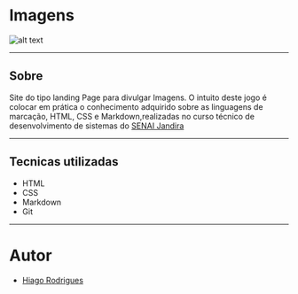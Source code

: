 # Imagens

![alt text](image.png)

---
## Sobre
Site do tipo landing Page para divulgar Imagens.
O intuito deste jogo é colocar em prática o conhecimento adquirido sobre as linguagens de marcação, HTML, CSS e Markdown,realizadas no curso técnico de desenvolvimento de sistemas do [SENAI Jandira](https://sp.senai.br/unidade/jandira/)

---

## Tecnicas utilizadas
- HTML
- CSS
- Markdown
- Git

---

# Autor
- [Hiago Rodrigues](https://www.linkedin.com/in/hiago-rodrigues-ortolan-8a3507327/)
